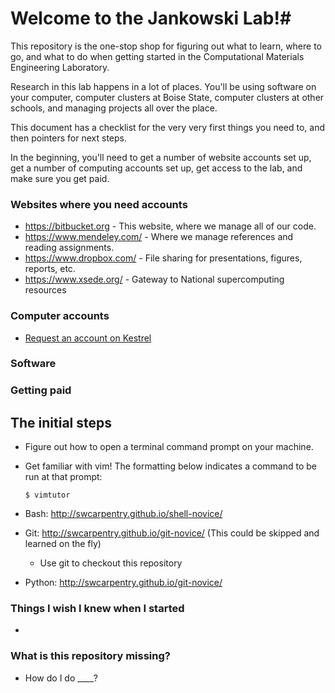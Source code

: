 # Welcome to the Jankowski Lab!#

This repository is the one-stop shop for figuring out what to learn, where to go, and what to do when getting started in the
Computational Materials Engineering Laboratory.

Research in this lab happens in a lot of places. You'll be using software on your computer,
computer clusters at Boise State, computer clusters at other schools, and managing projects
all over the place.

This document has a checklist for the very very first things you need to,
and then pointers for next steps.

In the beginning, you'll need to get a number of website accounts set up, get a number of computing accounts set up, get access to the lab, and make sure you get paid.


### Websites where you need accounts ###
* <https://bitbucket.org> - This website, where we manage all of our code.
* <https://www.mendeley.com/> - Where we manage references and reading assignments.
* <https://www.dropbox.com/> - File sharing for presentations, figures, reports, etc.
* <https://www.xsede.org/> - Gateway to National supercomputing resources

### Computer accounts ###
* [Request an account on Kestrel](https://secureforms.boisestate.edu/coen/kestrel-cpugpu-cluster-account-request-form/)


### Software  ###


### Getting paid ###

## The initial steps ##
* Figure out how to open a terminal command prompt on your machine.
* Get familiar with vim! The formatting below indicates a command to be run at that prompt:

    ```
    $ vimtutor
    ```

* Bash: http://swcarpentry.github.io/shell-novice/
* Git: http://swcarpentry.github.io/git-novice/ (This could be skipped and learned on the fly)
    * Use git to checkout this repository 
* Python: http://swcarpentry.github.io/git-novice/

### Things I wish I knew when I started ###
*


### What is this repository missing? ###

* How do I do ____?
